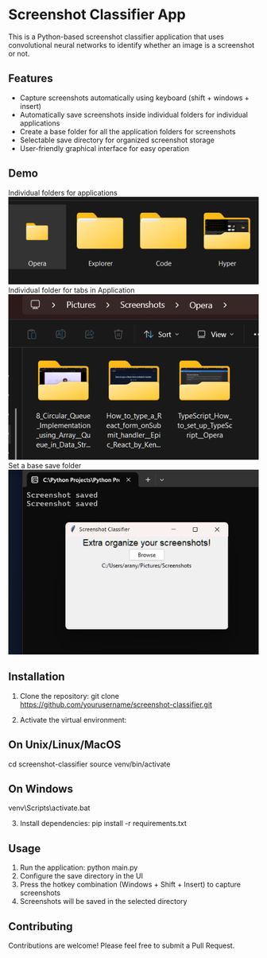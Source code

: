 # Screenshot Classifier App

This is a Python-based screenshot classifier application that uses convolutional neural networks to identify whether an image is a screenshot or not.

## Features

- Capture screenshots automatically using keyboard (shift + windows + insert)
- Automatically save screenshots inside individual folders for individual applications
- Create a base folder for all the application folders for screenshots
- Selectable save directory for organized screenshot storage
- User-friendly graphical interface for easy operation

## Demo

Individual folders for applications
![Individual folders for applications](/demo/demo1.png)
Individual folder for tabs in Application
![Individual folder for tabs in Application](/demo/demo3.png)
Set a base save folder
![Set a base save folder](/demo/demo2.png)

## Installation

1. Clone the repository: git clone <https://github.com/yourusername/screenshot-classifier.git>

2. Activate the virtual environment:

## On Unix/Linux/MacOS

cd screenshot-classifier source venv/bin/activate

## On Windows

venv\Scripts\activate.bat

3. Install dependencies: pip install -r requirements.txt

## Usage

1. Run the application: python main.py
2. Configure the save directory in the UI
3. Press the hotkey combination (Windows + Shift + Insert) to capture screenshots
4. Screenshots will be saved in the selected directory

## Contributing

Contributions are welcome! Please feel free to submit a Pull Request.
